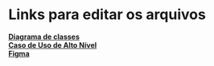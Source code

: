 <h1>Links para editar os arquivos</h1>

<b><a href="https://drive.google.com/file/d/1T95YxzdOlW4cQOyrHI4TvwFaKrctqou9/view?usp=sharing">Diagrama de classes<a/></b>
<br>
<b><a href="">Caso de Uso de Alto Nível<a/></b>
<br>
<b><a href="">Figma<a/></b>
